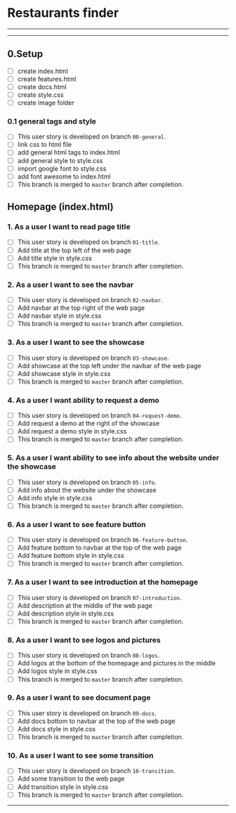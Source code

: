 # Restaurants finder

---

<!-- ## User Story Dependencies

[Story Dependency Diagram](https://excalidraw.com/)

---

## WIREFRAME

![wireframe]() -->

---

## 0.Setup

- [ ] create index.html
- [ ] create features.html
- [ ] create docs.html
- [ ] create style.css
- [ ] create image folder

### 0.1 general tags and style

- [ ] This user story is developed on branch `00-general`.
- [ ] link css to html file
- [ ] add general html tags to index.html
- [ ] add general style to style.css
- [ ] import google font to style.css
- [ ] add font awesome to index.html
- [ ] This branch is merged to `master` branch after completion.

## Homepage (index.html)

### 1. As a user I want to read page title

- [ ] This user story is developed on branch `01-title`.
- [ ] Add title at the top left of the web page
- [ ] Add title style in style.css
- [ ] This branch is merged to `master` branch after completion.

### 2. As a user I want to see the navbar

- [ ] This user story is developed on branch `02-navbar`.
- [ ] Add navbar at the top right of the web page
- [ ] Add navbar style in style.css
- [ ] This branch is merged to `master` branch after completion.

### 3. As a user I want to see the showcase

- [ ] This user story is developed on branch `03-showcase`.
- [ ] Add showcase at the top left under the navbar of the web page
- [ ] Add showcase style in style.css
- [ ] This branch is merged to `master` branch after completion.

### 4. As a user I want ability to request a demo

- [ ] This user story is developed on branch `04-request-demo`.
- [ ] Add request a demo at the right of the showcase
- [ ] Add request a demo style in style.css
- [ ] This branch is merged to `master` branch after completion.

### 5. As a user I want ability to see info about the website under the showcase

- [ ] This user story is developed on branch `05-info`.
- [ ] Add info about the website under the showcase
- [ ] Add info style in style.css
- [ ] This branch is merged to `master` branch after completion.

### 6. As a user I want to see feature button

- [ ] This user story is developed on branch `06-feature-button`.
- [ ] Add feature bottom to navbar at the top of the web page
- [ ] Add feature bottom style in style.css
- [ ] This branch is merged to `master` branch after completion.

### 7. As a user I want to see introduction at the homepage

- [ ] This user story is developed on branch `07-introduction`.
- [ ] Add description at the middle of the web page
- [ ] Add description style in style.css
- [ ] This branch is merged to `master` branch after completion.

### 8. As a user I want to see logos and pictures

- [ ] This user story is developed on branch `08-logos`.
- [ ] Add logos at the bottom of the homepage and pictures in the middle
- [ ] Add logos style in style.css
- [ ] This branch is merged to `master` branch after completion.

### 9. As a user I want to see document page

- [ ] This user story is developed on branch `09-docs`.
- [ ] Add docs bottom to navbar at the top of the web page
- [ ] Add docs style in style.css
- [ ] This branch is merged to `master` branch after completion.

### 10. As a user I want to see some transition

- [ ] This user story is developed on branch `10-transition`.
- [ ] Add some transition to the web page
- [ ] Add transition style in style.css
- [ ] This branch is merged to `master` branch after completion.

---
